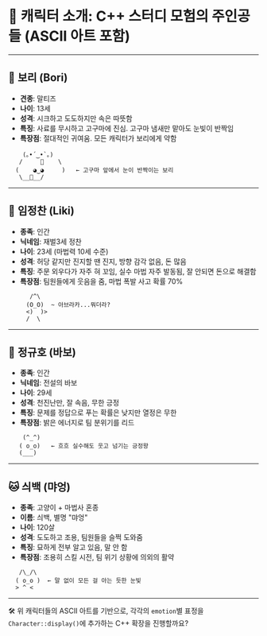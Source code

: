 
# 🐾 캐릭터 소개: C++ 스터디 모험의 주인공들 (ASCII 아트 포함)

---

## 🐶 보리 (Bori)
- **견종**: 말티즈
- **나이**: 13세
- **성격**: 시크하고 도도하지만 속은 따뜻함
- **특징**: 사료를 무시하고 고구마에 진심. 고구마 냄새만 맡아도 눈빛이 반짝임
- **특장점**: 절대적인 귀여움. 모든 캐릭터가 보리에게 약함

```ascii
    (｡•́‿•̀｡)
   /     🍠    \
  (    ◕‿◕     )   ← 고구마 앞에서 눈이 반짝이는 보리
   \__🐾__/
```

---

## 🧙 임정찬 (Liki)
- **종족**: 인간
- **닉네임**: 재벌3세 정찬
- **나이**: 23세 (마법력 10세 수준)
- **성격**: 허당 같지만 진지할 땐 진지, 방향 감각 없음, 돈 많음
- **특징**: 주문 외우다가 자주 혀 꼬임, 실수 마법 자주 발동됨, 잘 안되면 돈으로 해결함
- **특장점**: 팀원들에게 웃음을 줌, 마법 폭발 사고 확률 70%

```ascii
      /^\
     (O_O)  ~ 아브라카...뭐더라?
     <)  )>
     /  \
```

---

## 🧢 정규호 (바보)
- **종족**: 인간
- **닉네임**: 전설의 바보
- **나이**: 29세
- **성격**: 천진난만, 잘 속음, 무한 긍정
- **특징**: 문제를 정답으로 푸는 확률은 낮지만 열정은 무한
- **특장점**: 밝은 에너지로 팀 분위기를 리드

```ascii
    (^_^)
   ( o_o)   ← 흐흐 실수해도 웃고 넘기는 긍정왕
   (___)
```

---

## 🐱 싀백 (먀엉)
- **종족**: 고양이 + 마법사 혼종
- **이름**: 싀백, 별명 "먀엉"
- **나이**: 120살
- **성격**: 도도하고 조용, 팀원들을 슬쩍 도와줌
- **특징**: 묘하게 전부 알고 있음, 말 안 함
- **특장점**: 조용히 스킬 시전, 팀 위기 상황에 의외의 활약

```ascii
   /\_/\  
  ( o_o )  ← 말 없이 모든 걸 아는 듯한 눈빛
  > ^ <  
```

---

🛠️ 위 캐릭터들의 ASCII 아트를 기반으로, 각각의 `emotion`별 표정을 `Character::display()`에 추가하는 C++ 확장을 진행할까요?
